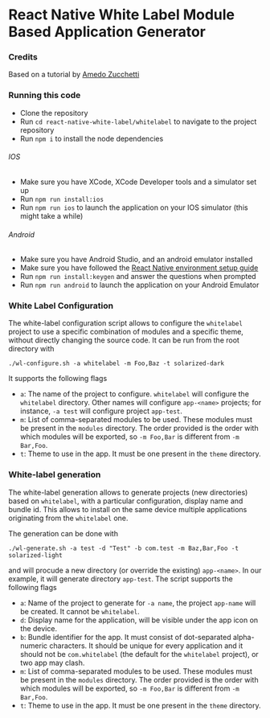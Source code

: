 # React Native White Label Module Based Application Generator 

### Credits

Based on a tutorial by <a href="https://medium.com/welld-tech/one-app-to-rule-them-all-building-a-white-label-application-with-react-native-9d30f69eb3ae">Amedo Zucchetti</a>

### Running this code
* Clone the repository
* Run `cd react-native-white-label/whitelabel` to navigate to the project repository
* Run `npm i` to install the node dependencies

###### IOS
* Make sure you have XCode, XCode Developer tools and a simulator set up
* Run `npm run install:ios`
* Run `npm run ios` to launch the application on your IOS simulator (this might take a while)

###### Android
* Make sure you have Android Studio, and an android emulator installed
* Make sure you have followed the <a href="https://reactnative.dev/docs/environment-setup">React Native environment setup guide</a>
* Run `npm run install:keygen` and answer the questions when prompted
* Run `npm run android` to launch the application on your Android Emulator

### White Label Configuration

The white-label configuration script allows to configure the `whitelabel`
project to use a specific combination of modules and a specific theme, without
directly changing the source code. It can be run from the root directory with

```
./wl-configure.sh -a whitelabel -m Foo,Baz -t solarized-dark
```

It supports the following flags
* `a`: The name of the project to configure. `whitelabel` will configure the
`whitelabel` directory. Other names will configure `app-<name>` projects; for
instance, `-a test` will configure project `app-test`.
* `m`: List of comma-separated modules to be used. These modules must be present
in the `modules` directory. The order provided is the order with which modules
will be exported, so `-m Foo,Bar` is different from `-m Bar,Foo`.
* `t`: Theme to use in the app. It must be one present in the `theme` directory.

### White-label generation

The white-label generation allows to generate projects (new directories) based
on `whitelabel`, with a particular configuration, display name and bundle id.
This allows to install on the same device multiple applications originating from
the `whitelabel` one.

The generation can be done with
```
./wl-generate.sh -a test -d "Test" -b com.test -m Baz,Bar,Foo -t solarized-light
```

and will procude a new directory (or override the existing) `app-<name>`. In our
example, it will generate directory `app-test`. The script supports the
following flags
* `a`: Name of the project to generate for `-a name`, the project `app-name`
will be created. It cannot be `whitelabel`.
* `d`: Display name for the application, will be visible under the app icon on
the device.
* `b`: Bundle identifier for the app. It must consist of dot-separated
alpha-numeric characters. It should be unique for every application and it
should not be `com.whitelabel` (the default for the `whitelabel` project), or
two app may clash.
* `m`: List of comma-separated modules to be used. These modules must be present
in the `modules` directory. The order provided is the order with which modules
will be exported, so `-m Foo,Bar` is different from `-m Bar,Foo`.
* `t`: Theme to use in the app. It must be one present in the `theme` directory.